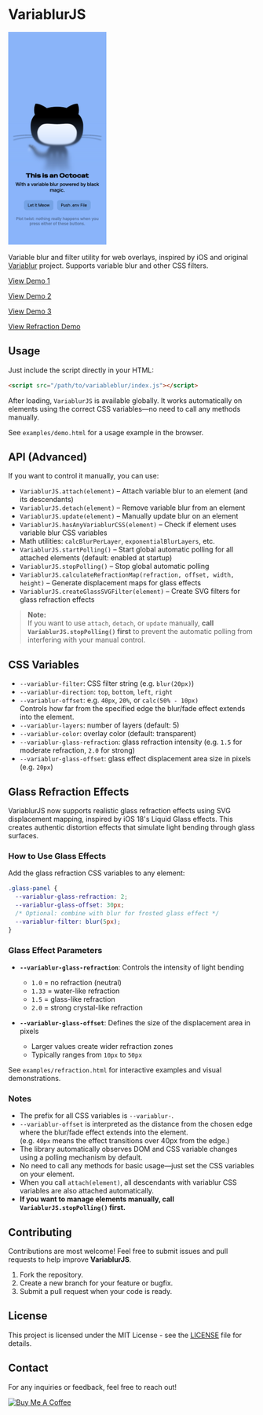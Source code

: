# VariablurJS

<img src="octocat.png" alt="Example" width="200"/>

Variable blur and filter utility for web overlays, inspired by iOS and original [Variablur](https://github.com/daprice/Variablur) project. Supports variable blur and other CSS filters.

[View Demo 1](https://html-preview.github.io/?url=https://github.com/berkaytumal/VariablurJS/blob/main/examples/demo.html)

[View Demo 2](https://html-preview.github.io/?url=https://github.com/berkaytumal/VariablurJS/blob/main/examples/demo2.html)

[View Demo 3](https://html-preview.github.io/?url=https://github.com/berkaytumal/VariablurJS/blob/main/examples/demo3.html)

[View Refraction Demo](https://html-preview.github.io/?url=https://github.com/berkaytumal/VariablurJS/blob/main/examples/refraction.html)


## Usage

Just include the script directly in your HTML:

```html
<script src="/path/to/variableblur/index.js"></script>
```

After loading, `VariablurJS` is available globally. It works automatically on elements using the correct CSS variables—no need to call any methods manually.

See `examples/demo.html` for a usage example in the browser.

## API (Advanced)

If you want to control it manually, you can use:

- `VariablurJS.attach(element)` – Attach variable blur to an element (and its descendants)
- `VariablurJS.detach(element)` – Remove variable blur from an element
- `VariablurJS.update(element)` – Manually update blur on an element
- `VariablurJS.hasAnyVariablurCSS(element)` – Check if element uses variable blur CSS variables
- Math utilities: `calcBlurPerLayer`, `exponentialBlurLayers`, etc.
- `VariablurJS.startPolling()` – Start global automatic polling for all attached elements (default: enabled at startup)
- `VariablurJS.stopPolling()` – Stop global automatic polling
- `VariablurJS.calculateRefractionMap(refraction, offset, width, height)` – Generate displacement maps for glass effects
- `VariablurJS.createGlassSVGFilter(element)` – Create SVG filters for glass refraction effects

> **Note:**  
> If you want to use `attach`, `detach`, or `update` manually, **call `VariablurJS.stopPolling()` first** to prevent the automatic polling from interfering with your manual control.

## CSS Variables

- `--variablur-filter`: CSS filter string (e.g. `blur(20px)`)
- `--variablur-direction`: `top`, `bottom`, `left`, `right`
- `--variablur-offset`: e.g. `40px`, `20%`, or `calc(50% - 10px)`  
  Controls how far from the specified edge the blur/fade effect extends into the element.
- `--variablur-layers`: number of layers (default: 5)
- `--variablur-color`: overlay color (default: transparent)
- `--variablur-glass-refraction`: glass refraction intensity (e.g. `1.5` for moderate refraction, `2.0` for strong)
- `--variablur-glass-offset`: glass effect displacement area size in pixels (e.g. `20px`)

## Glass Refraction Effects

VariablurJS now supports realistic glass refraction effects using SVG displacement mapping, inspired by iOS 18's Liquid Glass effects. This creates authentic distortion effects that simulate light bending through glass surfaces.

### How to Use Glass Effects

Add the glass refraction CSS variables to any element:

```css
.glass-panel {
  --variablur-glass-refraction: 2;
  --variablur-glass-offset: 30px;
  /* Optional: combine with blur for frosted glass effect */
  --variablur-filter: blur(5px);
}
```

### Glass Effect Parameters

- **`--variablur-glass-refraction`**: Controls the intensity of light bending
  - `1.0` = no refraction (neutral)
  - `1.33` = water-like refraction
  - `1.5` = glass-like refraction
  - `2.0` = strong crystal-like refraction

- **`--variablur-glass-offset`**: Defines the size of the displacement area in pixels
  - Larger values create wider refraction zones
  - Typically ranges from `10px` to `50px`

See `examples/refraction.html` for interactive examples and visual demonstrations.

### Notes

- The prefix for all CSS variables is `--variablur-`.
- `--variablur-offset` is interpreted as the distance from the chosen edge where the blur/fade effect extends into the element.  
  (e.g. `40px` means the effect transitions over 40px from the edge.)
- The library automatically observes DOM and CSS variable changes using a polling mechanism by default.
- No need to call any methods for basic usage—just set the CSS variables on your element.
- When you call `attach(element)`, all descendants with variablur CSS variables are also attached automatically.
- **If you want to manage elements manually, call `VariablurJS.stopPolling()` first.**

## Contributing

Contributions are most welcome! Feel free to submit issues and pull requests to help improve **VariablurJS**.

1. Fork the repository.
2. Create a new branch for your feature or bugfix.
3. Submit a pull request when your code is ready.

## License

This project is licensed under the MIT License - see the [LICENSE](LICENSE) file for details.

## Contact

For any inquiries or feedback, feel free to reach out!

<a href="https://www.buymeacoffee.com/berkaytumal" target="_blank"><img src="https://cdn.buymeacoffee.com/buttons/v2/default-yellow.png" alt="Buy Me A Coffee" style="height: 60px !important;width: 217px !important;" ></a>